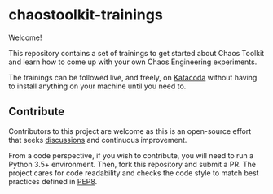 # chaostoolkit-trainings

Welcome!

This repository contains a set of trainings to get started about Chaos Toolkit
and learn how to come up with your own Chaos Engineering experiments.

The trainings can be followed live, and freely, on [Katacoda][katacoda] without
having to install anything on your machine until you need to.

[katacoda]: https://www.katacoda.com/

## Contribute

Contributors to this project are welcome as this is an open-source effort that
seeks [discussions][join] and continuous improvement.

[join]: https://join.chaostoolkit.org/

From a code perspective, if you wish to contribute, you will need to run a 
Python 3.5+ environment. Then, fork this repository and submit a PR. The
project cares for code readability and checks the code style to match best
practices defined in [PEP8][pep8].

[pep8]: https://pycodestyle.readthedocs.io/en/latest/
